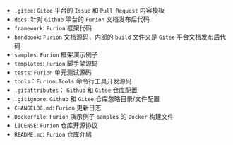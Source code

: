 - `.gitee`: `Gitee` 平台的 `Issue` 和 `Pull Request` 内容模板
- `docs`: 针对 `Github` 平台的 `Furion` 文档发布后代码
- `framework`: `Furion` 框架代码
- `handbook`: `Furion` 文档源码，内部的 `build` 文件夹是 `Gitee` 平台文档发布后代码
- `samples`: `Furion` 框架演示例子
- `templates`: `Furion` 脚手架源码
- `tests`: `Furion` 单元测试源码
- `tools`：`Furion.Tools` 命令行工具开发源码
- `.gitattributes`： `Github` 和 `Gitee` 仓库配置
- `.gitignore`: `Github` 和 `Gitee` 仓库忽略目录/文件配置
- `CHANGELOG.md`: `Furion` 更新日志
- `Dockerfile`: `Furion` 演示例子 `samples` 的 `Docker` 构建文件
- `LICENSE`: `Furion` 仓库开源协议
- `README.md`: `Furion` 仓库介绍
